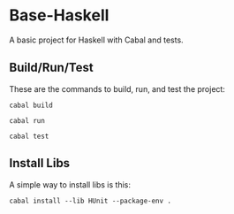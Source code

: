 # Base-Haskell
A basic project for Haskell with Cabal and tests.

## Build/Run/Test

These are the commands to build, run, and test the project:

```
cabal build
```
```
cabal run
```
```
cabal test
```

## Install Libs
A simple way to install libs is this:
```
cabal install --lib HUnit --package-env .
```
